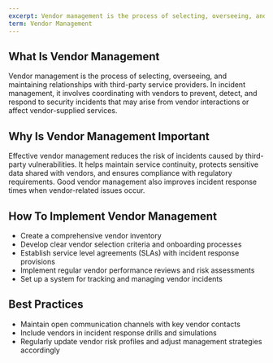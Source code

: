 ```yaml
---
excerpt: Vendor management is the process of selecting, overseeing, and maintaining relationships with third-party service providers.
term: Vendor Management
---
```

## What Is Vendor Management

Vendor management is the process of selecting, overseeing, and maintaining relationships with third-party service providers. In incident management, it involves coordinating with vendors to prevent, detect, and respond to security incidents that may arise from vendor interactions or affect vendor-supplied services.

## Why Is Vendor Management Important

Effective vendor management reduces the risk of incidents caused by third-party vulnerabilities. It helps maintain service continuity, protects sensitive data shared with vendors, and ensures compliance with regulatory requirements. Good vendor management also improves incident response times when vendor-related issues occur.

## How To Implement Vendor Management

- Create a comprehensive vendor inventory
- Develop clear vendor selection criteria and onboarding processes
- Establish service level agreements (SLAs) with incident response provisions
- Implement regular vendor performance reviews and risk assessments
- Set up a system for tracking and managing vendor incidents

## Best Practices

- Maintain open communication channels with key vendor contacts
- Include vendors in incident response drills and simulations
- Regularly update vendor risk profiles and adjust management strategies accordingly